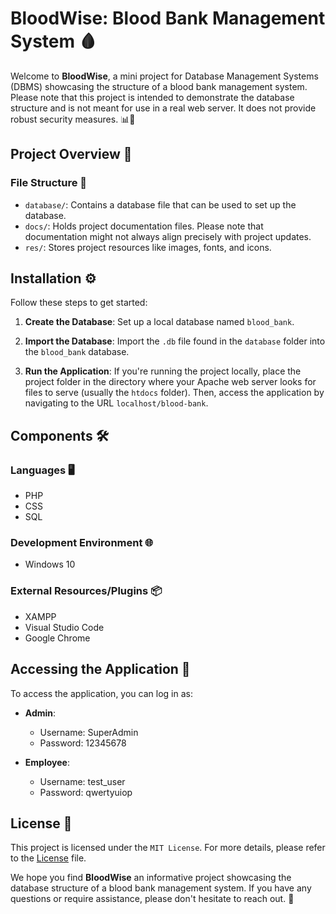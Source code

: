 # BloodWise: Blood Bank Management System 🩸

Welcome to **BloodWise**, a mini project for Database Management Systems (DBMS) showcasing the structure of a blood bank management system. Please note that this project is intended to demonstrate the database structure and is not meant for use in a real web server. It does not provide robust security measures. 📊💉

## Project Overview 📝

### File Structure 📂

- `database/`: Contains a database file that can be used to set up the database.
- `docs/`: Holds project documentation files. Please note that documentation might not always align precisely with project updates.
- `res/`: Stores project resources like images, fonts, and icons.

## Installation ⚙️

Follow these steps to get started:

1. **Create the Database**: Set up a local database named `blood_bank`.

2. **Import the Database**: Import the `.db` file found in the `database` folder into the `blood_bank` database.

3. **Run the Application**: If you're running the project locally, place the project folder in the directory where your Apache web server looks for files to serve (usually the `htdocs` folder). Then, access the application by navigating to the URL `localhost/blood-bank`.

## Components 🛠️

### Languages 🖥️

- PHP
- CSS
- SQL

### Development Environment 🌐

- Windows 10

### External Resources/Plugins 📦

- XAMPP
- Visual Studio Code
- Google Chrome

## Accessing the Application 🔐

To access the application, you can log in as:

- **Admin**:
  - Username: SuperAdmin
  - Password: 12345678

- **Employee**:
  - Username: test_user
  - Password: qwertyuiop

## License 📄

This project is licensed under the `MIT License`. For more details, please refer to the [License](https://github.com/charvijain12/Blood-Bank-Management-System/blob/main/LICENSE) file.

We hope you find **BloodWise** an informative project showcasing the database structure of a blood bank management system. If you have any questions or require assistance, please don't hesitate to reach out. 🙌
